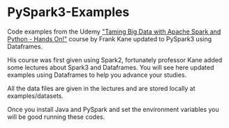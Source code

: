 # PySpark3-Examples
Code examples from the Udemy ["Taming Big Data with Apache Spark and Python - Hands On!"](https://www.udemy.com/course/taming-big-data-with-apache-spark-hands-on/)
course by Frank Kane updated to PySpark3 using Dataframes.

His course was first given using Spark2, fortunately professor 
Kane added some lectures about Spark3 and Dataframes. You will see here 
updated examples using Dataframes to help you advance your studies.

All the data files are given in the lectures and are stored locally at examples/datasets.

Once you install Java and PySpark and set the environment variables you will be good running these codes.


